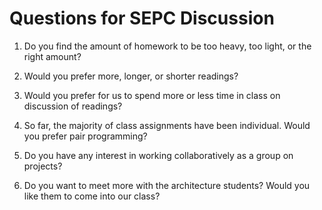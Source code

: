 # Questions for SEPC Discussion

1. Do you find the amount of homework to be too heavy, too light, or the right amount?

2. Would you prefer more, longer, or shorter readings? 

3. Would you prefer for us to spend more or less time in class on discussion of readings? 

4. So far, the majority of class assignments have been individual. Would you prefer pair programming?

5. Do you have any interest in working collaboratively as a group on projects? 

6.  Do you want to meet more with the architecture students? Would you like them to come into our class? 

   ​